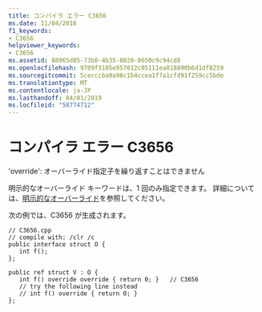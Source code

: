 ```yaml
---
title: コンパイラ エラー C3656
ms.date: 11/04/2016
f1_keywords:
- C3656
helpviewer_keywords:
- C3656
ms.assetid: 88965d85-73b0-4b35-8020-0650c9c94cd8
ms.openlocfilehash: 9709f3105e957012c05111ea818890b6d1df8259
ms.sourcegitcommit: 5cecccba0a96c1b4ccea1f7a1cfd91f259cc5bde
ms.translationtype: MT
ms.contentlocale: ja-JP
ms.lasthandoff: 04/01/2019
ms.locfileid: "58774712"
---
```

# <a name="compiler-error-c3656"></a>コンパイラ エラー C3656

'override': オーバーライド指定子を繰り返すことはできません

明示的なオーバーライド キーワードは、1 回のみ指定できます。 詳細については、[明示的なオーバーライド](../../extensions/explicit-overrides-cpp-component-extensions.md)を参照してください。

次の例では、C3656 が生成されます。

```
// C3656.cpp
// compile with: /clr /c
public interface struct O {
   int f();
};

public ref struct V : O {
   int f() override override { return 0; }   // C3656
   // try the following line instead
   // int f() override { return 0; }
};
```